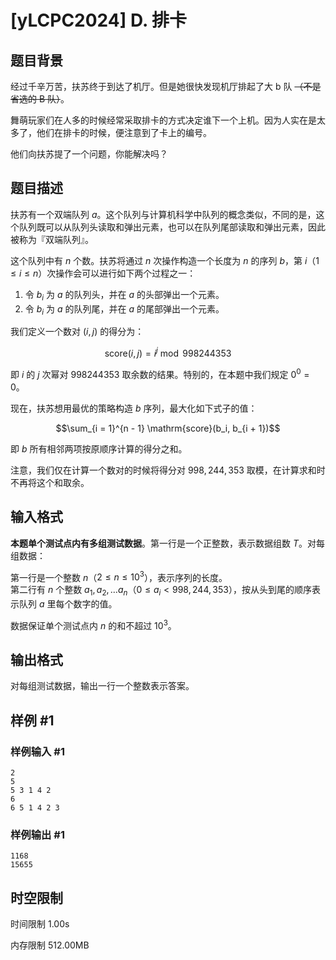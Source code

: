 # [yLCPC2024] D. 排卡

## 题目背景

经过千辛万苦，扶苏终于到达了机厅。但是她很快发现机厅排起了大 b 队 ~~（不是省选的 B 队）~~。

舞萌玩家们在人多的时候经常采取排卡的方式决定谁下一个上机。因为人实在是太多了，他们在排卡的时候，便注意到了卡上的编号。

他们向扶苏提了一个问题，你能解决吗？

## 题目描述

扶苏有一个双端队列 $a$。这个队列与计算机科学中队列的概念类似，不同的是，这个队列既可以从队列头读取和弹出元素，也可以在队列尾部读取和弹出元素，因此被称为『双端队列』。

这个队列中有 $n$ 个数。扶苏将通过 $n$ 次操作构造一个长度为 $n$ 的序列 $b$，第 $i$（$1 \leq i \leq n$）次操作会可以进行如下两个过程之一：

1. 令 $b_i$ 为 $a$ 的队列头，并在 $a$ 的头部弹出一个元素。
2. 令 $b_i$ 为 $a$ 的队列尾，并在 $a$ 的尾部弹出一个元素。

我们定义一个数对 $(i, j)$ 的得分为：

$$\mathrm{score}(i,j) = i^j \bmod 998244353$$

即 $i$ 的 $j$ 次幂对 $998244353$ 取余数的结果。特别的，在本题中我们规定 $0^0 = 0$。

现在，扶苏想用最优的策略构造 $b$ 序列，最大化如下式子的值：

$$\sum_{i = 1}^{n - 1} \mathrm{score}(b_i, b_{i + 1})$$

即 $b$ 所有相邻两项按原顺序计算的得分之和。

注意，我们仅在计算一个数对的时候将得分对 $998,244,353$ 取模，在计算求和时不再将这个和取余。

## 输入格式

**本题单个测试点内有多组测试数据**。第一行是一个正整数，表示数据组数 $T$。对每组数据：

第一行是一个整数 $n$（$2 \leq n \leq 10^3$），表示序列的长度。  
第二行有 $n$ 个整数 $a_1, a_2, \dots a_n$（$0 \leq a_i < 998,244,353$），按从头到尾的顺序表示队列 $a$ 里每个数字的值。

数据保证单个测试点内 $n$ 的和不超过 $10^3$。

## 输出格式

对每组测试数据，输出一行一个整数表示答案。

## 样例 #1

### 样例输入 #1

```
2
5
5 3 1 4 2
6
6 5 1 4 2 3
```

### 样例输出 #1

```
1168
15655
```

## 时空限制



时间限制
1.00s

内存限制
512.00MB